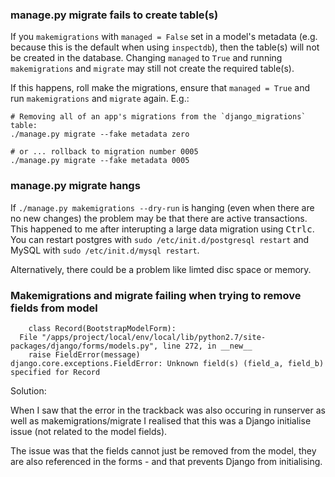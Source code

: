 ### manage.py migrate fails to create table(s)

If you `makemigrations` with `managed = False` set in a model's metadata (e.g. because this is the default when using `inspectdb`),
then the table(s) will not be created in the database.  Changing `managed` to `True` and running `makemigrations` and `migrate` may
still not create the required table(s).

If this happens, roll make the migrations, ensure that `managed = True` and run `makemigrations` and `migrate` again. E.g.:

```
# Removing all of an app's migrations from the `django_migrations` table:
./manage.py migrate --fake metadata zero

# or ... rollback to migration number 0005
./manage.py migrate --fake metadata 0005

```

### manage.py migrate hangs

If `./manage.py makemigrations --dry-run` is hanging (even when there are no new changes) the problem may be that there are active transactions. This happened to me after interupting a large data migration using <kbd>Ctrl</kbd><kbd>c</kbd>. You can restart postgres with `sudo /etc/init.d/postgresql restart` and MySQL with `sudo /etc/init.d/mysql restart`.

Alternatively, there could be a problem like limted disc space or memory.


### Makemigrations and migrate failing when trying to remove fields from model

```
    class Record(BootstrapModelForm):
  File "/apps/project/local/env/local/lib/python2.7/site-packages/django/forms/models.py", line 272, in __new__
    raise FieldError(message)
django.core.exceptions.FieldError: Unknown field(s) (field_a, field_b) specified for Record

```

Solution:

When I saw that the error in the trackback was also occuring in runserver as
well as makemigrations/migrate I realised that this was a Django initialise
issue (not related to the model fields).

The issue was that the fields cannot just be removed from the model, they are
also referenced in the forms - and that prevents Django from initialising.

